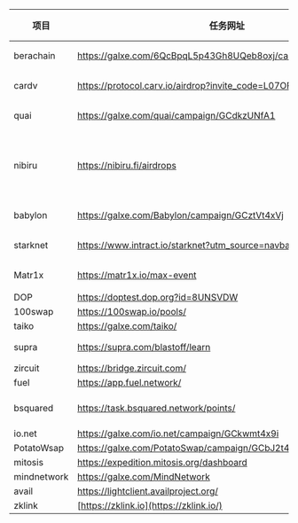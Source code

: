
| 项目        | 任务网址                                                     | 官方推特或者其余相关地址 | 融资情况 | 评价                |
|-------------|--------------------------------------------------------------|------------------------|----------|---------------------|
| berachain   | https://galxe.com/6QcBpqL5p43Gh8UQeb8oxj/campaign/GCohYt4gsX   | https://twitter.com/berachain | 千万级别 |                     |
| cardv       | https://protocol.carv.io/airdrop?invite_code=L07OFF           | https://twitter.com/carv_official | 百万级别 |                     |
| quai        | https://galxe.com/quai/campaign/GCdkzUNfA1                    | https://twitter.com/QuaiNetwork | 百万级别 |                     |
| nibiru      | https://nibiru.fi/airdrops                                    | https://twitter.com/NibiruChain | 百万级别 | 已发币，垃圾中的极品    |
| babylon     | https://galxe.com/Babylon/campaign/GCztVt4xVj                 | https://twitter.com/babylon_chain | 百万级别 |                     |
| starknet    | https://www.intract.io/starknet?utm_source=navbar              | https://twitter.com/Starknet | 亿美元   |                     |
| Matr1x      | https://matr1x.io/max-event                                  | https://twitter.com/Matr1xOfficial | 不清楚   |                     |
| DOP         | https://doptest.dop.org?id=8UNSVDW                           | https://twitter.com/dop_org |          |                     |
| 100swap     | https://100swap.io/pools/                                    | https://testnet.inbrc.org/ |          |                     |
| taiko       | https://galxe.com/taiko/                                     | https://twitter.com/taikoxyz |          |                     |
| supra       | https://supra.com/blastoff/learn                             |                          | 2000万刀 |                     |
| zircuit     | https://bridge.zircuit.com/                                  |                          |          |                     |
| fuel        | https://app.fuel.network/                                    |                          |          |                     |
| bsquared    | https://task.bsquared.network/points/                         | https://medium.com/@shoebill.finance/shoebill-b%C2%B2-bsquared-odyssey-guide-5557518e3faf
| io.net      | https://galxe.com/io.net/campaign/GCkwmt4x9i                 |                          |          |                     |
| PotatoWsap  | https://galxe.com/PotatoSwap/campaign/GCbJ2t4fqP             |                          |          |                     |
| mitosis     | https://expedition.mitosis.org/dashboard                     |                          |          |                     |
| mindnetwork | https://galxe.com/MindNetwork                                |                          |          |                     |
|   avail     |https://lightclient.availproject.org/                       |https://twitter.com/AvailProject|
|   zklink      |[https://zklink.io](https://zklink.io/)   |







